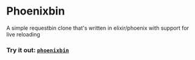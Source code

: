 # Phoenixbin

A simple requestbin clone that's written in elixir/phoenix with support for live reloading

### Try it out: [`phoenixbin`](https://phoenixbin.herokuapp.com/)
